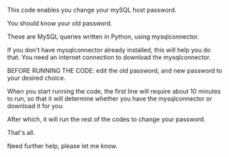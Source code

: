 This code enables you change your mySQL host password.

You should know your old password.


These are MySQL queries written in Python, using mysqlconnector.

If you don't have mysqlconnector already installed, this will help you do that. You need an internet connection to download the mysqlconnector.

BEFORE RUNNING THE CODE: edit the old password, and new password to your desired choice.

When you start running the code, the first line will require about 10 minutes to run, so that it will determine whether you have the mysqlconnector or download it for you. 

After which, it will run the rest of the codes to change your password.

That's all.

Need further help, please let me know.
